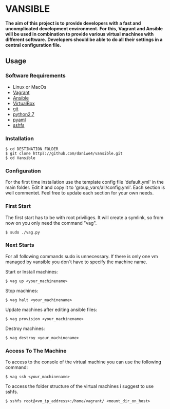 
# VANSIBLE
**The aim of this project is to provide developers with a fast and uncomplicated development environment.**
**For this, Vagrant and Ansible will be used in combination to provide various virtual machines with different software.**
**Developers should be able to do all their settings in a central configuration file.**

## Usage
### Software Requirements
* Linux or MacOs
* [Vagrant]
* [Ansible]
* [VirtualBox]
* [git]
* [python2.7]
* [pyaml]
* [sshfs]

### Installation
```
$ cd DESTINATION_FOLDER
$ git clone https://github.com/daniwe4/vansible.git
$ cd Vansible
```
### Configuration
For the first time installation use the template config file 'default.yml' in the main folder. 
Edit it and copy it to 'group_vars/all/config.yml'.
Each section is well commentet. Feel free to update each section for your own needs.

### First Start
The first start has to be with root priviliges. It will create a symlink, so from now on you only need the command "vag".
```
$ sudo ./vag.py
```

### Next Starts
For all following commands sudo is unnecessary.
If there is only one vm managed by vansible you don´t have to specify the machine name.

Start or Install machines:
```
$ vag up <your_machinename>
```
Stop machines:
````
$ vag halt <your_machinename>
````
Update machines after editing ansible files:
````
$ vag provision <your_machinename>
````
Destroy machines:
````
$ vag destroy <your_machinename>
````

### Access To The Machine

To access to the console of the virtual machine you can use the following command:
````
$ vag ssh <your_machinename>
````
To access the folder structure of the virtual machines i suggest to use sshfs.
````
$ sshfs root@<vm_ip_address>:/home/vagrant/ <mount_dir_on_host>
````

[//]: # (These are reference links used in the body of this note and get stripped out when the markdown processor does its job. There is no need to format nicely because it shouldn't be seen. Thanks SO - http://stackoverflow.com/questions/4823468/store-comments-in-markdown-syntax)

   [Vagrant]: <https://www.vagrantup.com/>
   [Ansible]: <https://www.ansible.com/>
   [VirtualBox]: <https://www.virtualbox.org/>
   [git]: <https://git-scm.com/>
   [python2.7]: <https://www.python.org/downloads/release/python-2713/>
   [pyaml]: <https://pypi.python.org/pypi/pyaml#installation>
   [sshfs]: <https://osxfuse.github.io/>
